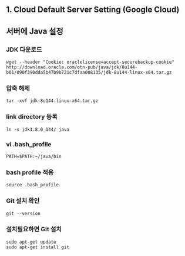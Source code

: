 ## 1. Cloud Default Server Setting (Google Cloud) 

## 서버에 Java 설정 
### JDK 다운로드 
```
wget --header "Cookie: oraclelicense=accept-securebackup-cookie" http://download.oracle.com/otn-pub/java/jdk/8u144-b01/090f390dda5b47b9b721c7dfaa008135/jdk-8u144-linux-x64.tar.gz
```

### 압축 해제
 
```
tar -xvf jdk-8u144-linux-x64.tar.gz
```

### link directory 등록

``` 
ln -s jdk1.8.0_144/ java 
```

### vi .bash_profile

``` 
PATH=$PATH:~/java/bin
``` 

### bash profile 적용

```  
source .bash_profile
``` 

### Git 설치 확인

``` 
git --version 
``` 

### 설치필요하면 Git 설치

```  
sudo apt-get update
sudo apt-get install git
``` 
